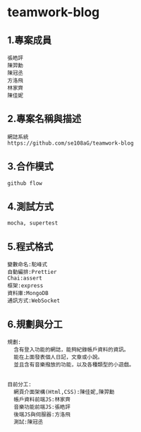 # teamwork-blog

## 1.專案成員
```
張皓評
陳羿勳
陳冠丞
方洛飛
林家齊
陳佳妮
```
## 2.專案名稱與描述
```
網誌系統
https://github.com/se108aG/teamwork-blog
```
## 3.合作模式
```
github flow
```
## 4.測試方式 
```
mocha, supertest
```
## 5.程式格式
```
變數命名:駝峰式
自動編排:Prettier
Chai:assert
框架:express
資料庫:MongoDB
通訊方式:WebSocket
```
## 6.規劃與分工
```
規劃:
  含有登入功能的網誌，能夠紀錄帳戶資料的資訊。
  能在上面發表個人日記，文章或小說。
  並且含有音樂撥放的功能，以及各種類型的小遊戲。


目前分工:
  網頁介面架構(Html,CSS):陳佳妮,陳羿勳
  帳戶資料前端JS:林家齊
  音樂功能前端JS:張皓評
  後端JS與伺服器:方洛飛
  測試:陳冠丞

